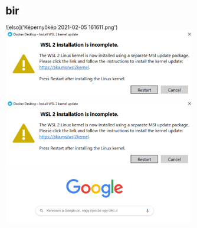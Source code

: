 # bir
![elso]('Képernyőkép 2021-02-05 161611.png')
![elso](a.png)
![elso](a.png)
![elso](Kepernyokep2021-02-05161611.png)
